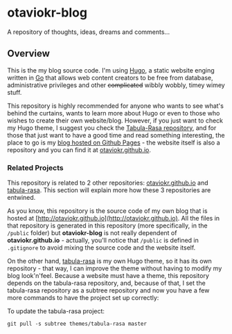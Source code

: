 # otaviokr-blog

A repository of thoughts, ideas, dreams and comments...

## Overview

This is the my blog source code. I'm using [Hugo](http://gohugo.io), a static website enging written in 
[Go](https://golang.org/) that allows web content creators to be free from database, administrative privileges and 
other ~~complicated~~ wibbly wobbly, timey wimey stuff.

This repository is highly recommended for anyone who wants to see what's behind the curtains, wants to learn more about 
Hugo or even to those who wishes to create their own website/blog. However, if you just want to check my Hugo theme, I 
suggest you check the [Tabula-Rasa repository](otaviokr/tabula-rasa), and for those that just want to have a good time 
and read something interesting, the place to go is my [blog hosted on Github Pages](http://otaviokr.github.io) - the 
website itself is also a repository and you can find it at [otaviokr.github.io](otaviokr/otaviokr.github.io).

### Related Projects

This repository is related to 2 other repositories: [otaviokr.github.io](otaviokr/otaviokr.github.io) and 
[tabula-rasa](otaviokr/tabula-rasa). This section will 
explain more how these 3 repositories are entwined.

As you know, this repository is the source code of my own blog that is hosted at 
[http://otaviokr.github.io](http://otaviokr.github.io). All the files in that repository is generated in this 
repository (more specifically, in the `/public` folder) but **otaviokr-blog** is not really dependent of 
**otaviokr.github.io** - actually, you'll notice that `/public` is defined in `.gitignore` to avoid mixing the source 
code and the website itself.

On the other hand, [tabula-rasa](otaviokr/tabula-rasa) is my own Hugo theme, so it has its own repository - that way, I 
can improve the theme without having to modify my blog look'n'feel. Because a website must have a theme, this 
repository depends on the tabula-rasa repository, and, because of that, I set the tabula-rasa repository as a subtree 
repository and now you have a few more commands to have the project set up correctly:

To update the tabula-rasa project:

```
git pull -s subtree themes/tabula-rasa master
```
